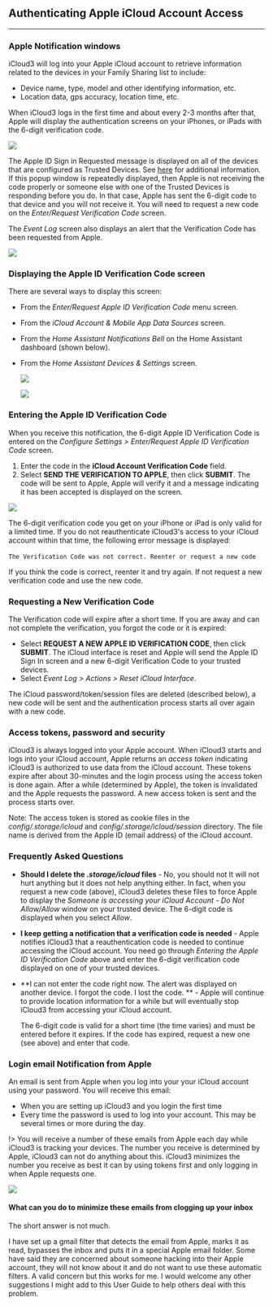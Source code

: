 ## Authenticating Apple iCloud Account Access <!-- {docsify-ignore} -->

------

### Apple Notification windows

iCloud3 will log into your Apple iCloud account to retrieve information related to the devices in your Family Sharing list to include:

- Device name, type, model and other identifying information, etc.
- Location data, gps accuracy, location time, etc.

When iCloud3 logs in the first time and about every 2-3 months after that, Apple will display the authentication screens on your iPhones, or iPads with the 6-digit verification code. 

![](../images/auth-process-0-apple-notification.png)

The Apple ID Sign in Requested message is displayed on all of the devices that are configured as Trusted Devices. See [here](https://support.apple.com/en-us/HT205064) for additional information. If this popup window is repeatedly displayed, then Apple is not receiving the code properly or someone else with one of the Trusted Devices is responding before you do. In that case, Apple has sent the 6-digit code to that device and you will not receive it. You will need to request a new code on the *Enter/Request Verification Code* screen.

The *Event Log* screen also displays an alert that the Verification Code has been requested from Apple.

![](../images/auth-process-evlog-msg.png)



### Displaying the Apple ID Verification Code screen

There are several ways to display this screen:
- From the *Enter/Request Apple ID Verification Code* menu screen.
- From the *iCloud Account & Mobile App Data Sources* screen.
- From the *Home Assistant Notifications Bell* on the Home Assistant dashboard (shown below).
- From the *Home Assistant Devices & Settings* screen.

  ![](../images/auth-process-1-notification.png)

  ![](../images/auth-process-2-ic3-config.png)



### Entering the Apple ID Verification Code

When you receive this notification, the 6-digit Apple ID Verification Code is entered on the *Configure Settings > Enter/Request Apple ID Verification Code* screen. 

1. Enter the code in the **iCloud Account Verification Code** field. 
2. Select **SEND THE VERIFICATION TO APPLE**, then click **SUBMIT**. The code will be sent to Apple,  Apple will verify it and a message indicating it has been accepted is displayed on the screen. 

![](../images/auth-process-3-code-entry.png)

The 6-digit verification code you get on your iPhone or iPad is only valid for a limited time. If you do not reauthenticate iCloud3's access to your iCloud account within that time, the following error message is displayed:

​		`The Verification Code was not correct. Reenter or request a new code`

If you think the code is correct, reenter it and try again. If not request a new verification code and use the new code.



### Requesting a New Verification Code

The Verification code will expire after a short time. If you are away and can not complete the verification, you forgot the code or it is expired:

- Select **REQUEST A NEW APPLE ID VERIFICATION CODE**, then click **SUBMIT**. The iCloud interface is reset and Apple will send the Apple ID Sign In screen and a new 6-digit Verification Code to your trusted devices.
- Select *Event Log > Actions > Reset iCloud Interface*.

The iCloud password/token/session files are deleted (described below), a new code will be sent and the authentication process starts all over again with a new code.



### Access tokens, password and security

iCloud3 is always logged into your Apple account. When iCloud3 starts and logs into your iCloud account, Apple returns an *access token* indicating iCloud3 is authorized to use data from the iCloud account. These tokens expire after about 30-minutes and the login process using the access token is done again. After a while (determined by Apple), the token is invalidated and the Apple requests the password. A new access token is sent and the process starts over.

Note: The access token is stored as cookie files in the *config/.storage/icloud* and *config/.storage/icloud/session* directory. The file name is derived from the Apple ID (email address) of the iCloud account.



### Frequently Asked Questions

- **Should I delete the *.storage/icloud* files** - No, you should not It will not hurt anything but it does not help anything either. In fact, when you request a new code (above), iCloud3 deletes these files to force Apple to display the *Someone is accessing your iCloud Account - Do Not Allow/Allow* window on your trusted device. The 6-digit code is displayed when you select *Allow*.

- **I keep getting a notification that a verification code is needed** - Apple notifies iCloud3 that a reauthentication code is needed to continue accessing the iCloud account. You need go through *Entering the Apple ID Verification Code* above and enter the 6-digit verification code displayed on one of your trusted devices. 

- **I can not enter the code right now. The alert was displayed on another device. I forgot the code. I lost the code. ** - Apple will continue to provide location information for a while but will eventually stop iCloud3 from accessing your iCloud account. 

  The 6-digit code is valid for a short time (the time varies) and must be entered before it expires. If the code has expired, request a new one (see above) and enter that code.



### Login email Notification from Apple

An email is sent from Apple when you log into your your iCloud account using your password. You will receive this email:

- When you are setting up iCloud3 and you login the first time
- Every time the password is used to log into your account. This may be several times or more during the day.

!> You will receive a number of these emails from Apple each day while iCloud3 is tracking your devices. The number you receive is determined by Apple, iCloud3 can not do anything about this.  iCloud3 minimizes the number you receive as best it can by using tokens first and only logging in when Apple requests one.

![](../images/auth-apple-email.png)

####  What can you do to minimize these emails from clogging up your inbox

The short answer is not much. 

I have set up a gmail filter that detects the email from Apple, marks it as read, bypasses the inbox and puts it in a special Apple email folder. Some have said they are concerned about someone hacking into their Apple account, they will not know about it and do not want to use these automatic filters. A valid concern but this works for me. I would welcome any other suggestions I might add to this User Guide to help others deal with this problem.
